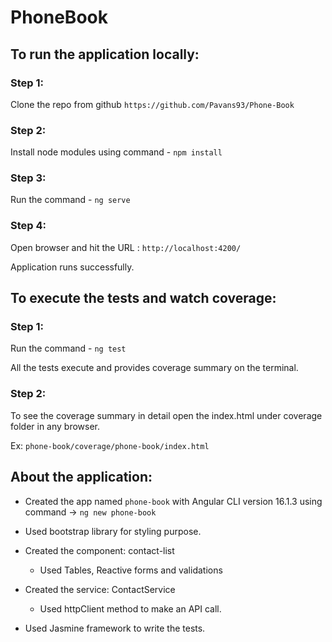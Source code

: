 # PhoneBook

## To run the application locally:

### Step 1:

Clone the repo from github `https://github.com/Pavans93/Phone-Book`

### Step 2:

Install node modules using command - `npm install`

### Step 3:

Run the command - `ng serve` 

### Step 4:

Open browser and hit the URL : `http://localhost:4200/`

Application runs successfully.

## To execute the tests and watch coverage:

### Step 1:

Run the command - `ng test`

All the tests execute and provides coverage summary on the terminal.

### Step 2:

To see the coverage summary in detail open the index.html under coverage folder in any browser.

Ex: `phone-book/coverage/phone-book/index.html`

## About the application:
- Created the app named `phone-book` with Angular CLI version 16.1.3 using command -> `ng new phone-book`

- Used bootstrap library for styling purpose.

- Created the component: contact-list
   - Used Tables, Reactive forms and validations 

- Created the service: ContactService 
   - Used httpClient method to make an API call.

- Used Jasmine framework to write the tests.
   


 

